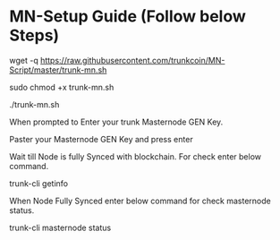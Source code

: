 # MN-Setup Guide (Follow below Steps)


wget -q https://raw.githubusercontent.com/trunkcoin/MN-Script/master/trunk-mn.sh

sudo chmod +x trunk-mn.sh

./trunk-mn.sh

When prompted to Enter your trunk Masternode GEN Key.

Paster your Masternode GEN Key and press enter

Wait till Node is fully Synced with blockchain. For check enter below command.

trunk-cli getinfo

When Node Fully Synced enter below command for check masternode status.

trunk-cli masternode status
